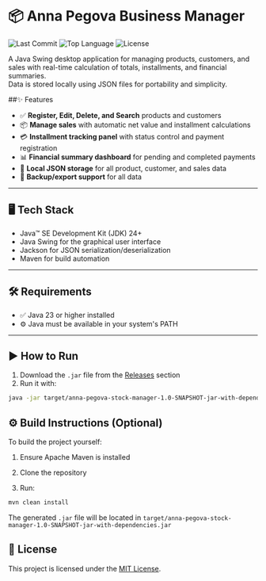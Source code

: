 # 📦 Anna Pegova Business Manager

![Last Commit](https://img.shields.io/github/last-commit/nilmar-p/anna-pegova-business-manager?style=flat-square)
![Top Language](https://img.shields.io/github/languages/top/nilmar-p/anna-pegova-business-manager?style=flat-square)
![License](https://img.shields.io/github/license/nilmar-p/anna-pegova-business-manager?style=flat-square)

A Java Swing desktop application for managing products, customers, and sales with real-time calculation of totals, installments, and financial summaries.  
Data is stored locally using JSON files for portability and simplicity.

##✨ Features
- ✅ **Register, Edit, Delete, and Search** products and customers  
- 📦 **Manage sales** with automatic net value and installment calculations  
- 💳 **Installment tracking panel** with status control and payment registration  
- 📊 **Financial summary dashboard** for pending and completed payments  
- 📁 **Local JSON storage** for all product, customer, and sales data  
- 💾 **Backup/export support** for all data

---

## 🖥️ Tech Stack

- Java™ SE Development Kit (JDK) 24+
- Java Swing for the graphical user interface
- Jackson for JSON serialization/deserialization
- Maven for build automation

---

## 🛠️ Requirements

- ✅ Java 23 or higher installed  
- ⚙️ Java must be available in your system's PATH

---

## ▶️ How to Run

1. Download the `.jar` file from the [Releases](../../releases) section  
2. Run it with:

```bash
java -jar target/anna-pegova-stock-manager-1.0-SNAPSHOT-jar-with-dependencies.jar
```

## ⚙️ Build Instructions (Optional)
To build the project yourself:
1. Ensure Apache Maven is installed
2. Clone the repository

3. Run:
```bash
mvn clean install
```
The generated `.jar` file will be located in `target/anna-pegova-stock-manager-1.0-SNAPSHOT-jar-with-dependencies.jar`

## 📄 License
This project is licensed under the [MIT License](./LICENSE).

